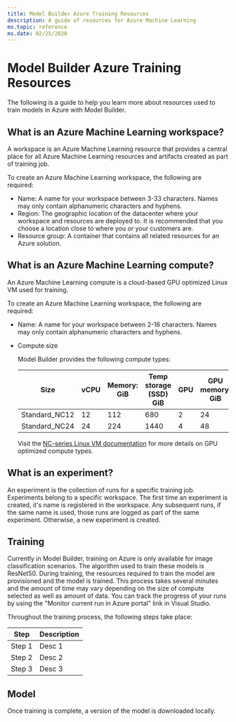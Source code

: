 ```yaml
---
title: Model Builder Azure Training Resources
description: A guide of resources for Azure Machine Learning
ms.topic: reference
ms.date: 02/25/2020
---
```


# Model Builder Azure Training Resources

The following is a guide to help you learn more about resources used to train models in Azure with Model Builder.

## What is an Azure Machine Learning workspace?

A workspace is an Azure Machine Learning resource that provides a central place for all Azure Machine Learning resources and artifacts created as part of training job. 

To create an Azure Machine Learning workspace, the following are required:
    
- Name: A name for your workspace between 3-33 characters. Names may only contain alphanumeric characters and hyphens. 
- Region: The geographic location of the datacenter where your workspace and resources are deployed to. It is recommended that you choose a location close to where you or your customers are. 
- Resource group: A container that contains all related resources for an Azure solution.

## What is an Azure Machine Learning compute?

An Azure Machine Learning compute is a cloud-based GPU optimized Linux VM used for training. 

To create an Azure Machine Learning workspace, the following are required:

- Name: A name for your workspace between 2-16 characters. Names may only contain alphanumeric characters and hyphens.
- Compute size

    Model Builder provides the following compute types:

    | Size | vCPU | Memory: GiB | Temp storage (SSD) GiB | GPU | GPU memory: GiB | Max data disks | Max NICs |
    |---|---|---|---|---|---|---|---|
    | Standard_NC12   | 12 | 112 | 680  | 2 | 24 | 48 | 2 |
    | Standard_NC24   | 24 | 224 | 1440 | 4 | 48 | 64 | 4 |

    Visit the [NC-series Linux VM documentation](https://docs.microsoft.com/azure/virtual-machines/nc-series?toc=/azure/virtual-machines/linux/toc.json&bc=/azure/virtual-machines/linux/breadcrumb/toc.json) for more details on GPU optimized compute types.

## What is an experiment?

An experiment is the collection of runs for a specific training job. Experiments belong to a specific workspace. The first time an experiment is created, it's name is registered in the workspace. Any subsequent runs, if the same name is used, those runs are logged as part of the same experiment. Otherwise, a new experiment is created.

## Training

Currently in Model Builder, training on Azure is only available for image classification scenarios. The algorithm used to train these models is ResNet50. During training, the resources required to train the model are provisioned and the model is trained. This process takes several minutes and the amount of time may vary depending on the size of compute selected as well as amount of data. You can track the progress of your runs by using the "Monitor current run in Azure portal" link in Visual Studio.

Throughout the training process, the following steps take place:

|Step  | Description  |
|---------|---------|
|Step 1     |  Desc 1       |
|Step 2     |  Desc 2       |
|Step 3    |   Desc 3      |

## Model

Once training is complete, a version of the model is downloaded locally.

